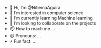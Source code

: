 - 👋 Hi, I’m @NitiemaAguira
- 👀 I’m interested in computer science
- 🌱 I’m currently learning Machine learning
- 💞️ I’m looking to collaborate on the projects
- 📫 How to reach me ...
- 😄 Pronouns: ...
- ⚡ Fun fact: ...

<!---
NitiemaAguira/NitiemaAguira is a ✨ special ✨ repository because its `README.md` (this file) appears on your GitHub profile.
You can click the Preview link to take a look at your changes.
--->
